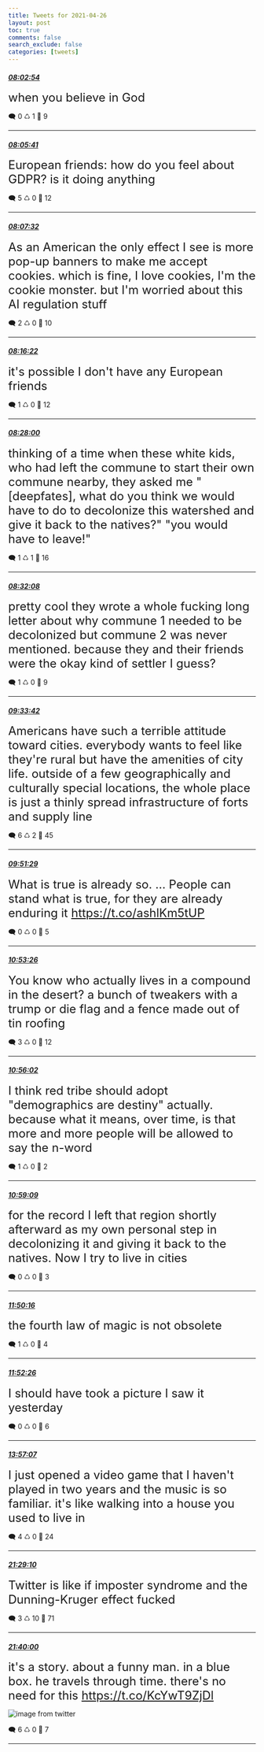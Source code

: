 ```yaml
---
title: Tweets for 2021-04-26
layout: post
toc: true
comments: false
search_exclude: false
categories: [tweets]
---
```



#### <a href = "https://twitter.com/deepfates/status/1386682200112914435">*08:02:54*</a>

<font size="5">when you believe in God</font>



🗨️ 0 ♺ 1 🤍  9   

---
    
#### <a href = "https://twitter.com/deepfates/status/1386682901006270468">*08:05:41*</a>

<font size="5">European friends: how do you feel about GDPR? is it doing anything</font>



🗨️ 5 ♺ 0 🤍  12   

---
    
#### <a href = "https://twitter.com/deepfates/status/1386683365143814148">*08:07:32*</a>

<font size="5">As an American the only effect I see is more pop-up banners to make me accept cookies. which is fine, I love cookies, I'm the cookie monster. but I'm worried about this AI regulation stuff</font>



🗨️ 2 ♺ 0 🤍  10   

---
    
#### <a href = "https://twitter.com/deepfates/status/1386685590566055936">*08:16:22*</a>

<font size="5">it's possible I don't have any European friends</font>



🗨️ 1 ♺ 0 🤍  12   

---
    
#### <a href = "https://twitter.com/deepfates/status/1386688516474671104">*08:28:00*</a>

<font size="5">thinking of a time when these white kids, who had left the commune to start their own commune nearby, they asked me "[deepfates], what do you think we would have to do to decolonize this watershed and give it back to the natives?"  "you would have to leave!"</font>



🗨️ 1 ♺ 1 🤍  16   

---
    
#### <a href = "https://twitter.com/deepfates/status/1386689557899489283">*08:32:08*</a>

<font size="5">pretty cool they wrote a whole fucking long letter about why commune 1  needed to be decolonized but commune 2 was never mentioned.   because they and their friends were the okay kind of settler I guess?</font>



🗨️ 1 ♺ 0 🤍  9   

---
    
#### <a href = "https://twitter.com/deepfates/status/1386705049271750657">*09:33:42*</a>

<font size="5">Americans have such a terrible attitude toward cities. everybody wants to feel like they're rural but have the amenities of city life. outside of a few geographically and culturally special locations, the whole place is just a thinly spread infrastructure of forts and supply line</font>



🗨️ 6 ♺ 2 🤍  45   

---
    
#### <a href = "https://twitter.com/deepfates/status/1386709525760155650">*09:51:29*</a>

<font size="5">What is true is already so. ... People can stand what is true, for they are already enduring it   https://t.co/ashlKm5tUP</font>



🗨️ 0 ♺ 0 🤍  5   

---
    
#### <a href = "https://twitter.com/deepfates/status/1386725117707784194">*10:53:26*</a>

<font size="5">You know who actually lives in a compound in the desert? a bunch of tweakers with a trump or die flag and a fence made out of tin roofing</font>



🗨️ 3 ♺ 0 🤍  12   

---
    
#### <a href = "https://twitter.com/deepfates/status/1386725769062219777">*10:56:02*</a>

<font size="5">I think red tribe should adopt "demographics are destiny" actually. because what it means, over time, is that more and more people will be allowed to say the n-word</font>



🗨️ 1 ♺ 0 🤍  2   

---
    
#### <a href = "https://twitter.com/deepfates/status/1386726554353356804">*10:59:09*</a>

<font size="5">for the record I left that region shortly afterward as my own personal step in decolonizing it and giving it back to the natives. Now I try to live in cities</font>



🗨️ 0 ♺ 0 🤍  3   

---
    
#### <a href = "https://twitter.com/deepfates/status/1386739418434719744">*11:50:16*</a>

<font size="5">the fourth law of magic is not obsolete</font>



🗨️ 1 ♺ 0 🤍  4   

---
    
#### <a href = "https://twitter.com/deepfates/status/1386739963035717637">*11:52:26*</a>

<font size="5">I should have took a picture I saw it yesterday</font>



🗨️ 0 ♺ 0 🤍  6   

---
    
#### <a href = "https://twitter.com/deepfates/status/1386771339973849089">*13:57:07*</a>

<font size="5">I just opened a video game that I haven't played in two years and the music is so familiar. it's like walking into a house you used to live in</font>



🗨️ 4 ♺ 0 🤍  24   

---
    
#### <a href = "https://twitter.com/deepfates/status/1386885105336164359">*21:29:10*</a>

<font size="5">Twitter is like if imposter syndrome and the Dunning-Kruger effect fucked</font>



🗨️ 3 ♺ 10 🤍  71   

---
    
#### <a href = "https://twitter.com/deepfates/status/1386887831423881224">*21:40:00*</a>

<font size="5">it's a story. about a funny man. in a blue box. he travels through time. there's no need for this  https://t.co/KcYwT9ZjDl</font>

![image from twitter](/fastpages//images/Ez83IfbXMAAfa50.jpg)


🗨️ 6 ♺ 0 🤍  7   

---
    
            
